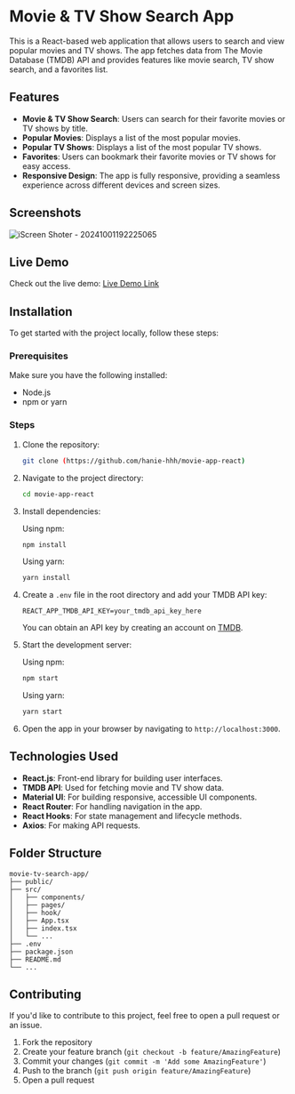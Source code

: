 

# Movie & TV Show Search App

This is a React-based web application that allows users to search and view popular movies and TV shows. The app fetches data from The Movie Database (TMDB) API and provides features like movie search, TV show search, and a favorites list.

## Features

- **Movie & TV Show Search**: Users can search for their favorite movies or TV shows by title.
- **Popular Movies**: Displays a list of the most popular movies.
- **Popular TV Shows**: Displays a list of the most popular TV shows.
- **Favorites**: Users can bookmark their favorite movies or TV shows for easy access.
- **Responsive Design**: The app is fully responsive, providing a seamless experience across different devices and screen sizes.

## Screenshots
![iScreen Shoter - 20241001192225065](https://github.com/user-attachments/assets/48355eae-b9aa-4972-b4ae-3b4db3fad49a)


## Live Demo

Check out the live demo: [Live Demo Link](#)

## Installation

To get started with the project locally, follow these steps:

### Prerequisites

Make sure you have the following installed:

- Node.js
- npm or yarn

### Steps

1. Clone the repository:

   ```bash
   git clone (https://github.com/hanie-hhh/movie-app-react)
   ```

2. Navigate to the project directory:

   ```bash
   cd movie-app-react
   ```

3. Install dependencies:

   Using npm:
   ```bash
   npm install
   ```

   Using yarn:
   ```bash
   yarn install
   ```

4. Create a `.env` file in the root directory and add your TMDB API key:

   ```
   REACT_APP_TMDB_API_KEY=your_tmdb_api_key_here
   ```

   You can obtain an API key by creating an account on [TMDB](https://www.themoviedb.org/).

5. Start the development server:

   Using npm:
   ```bash
   npm start
   ```

   Using yarn:
   ```bash
   yarn start
   ```

6. Open the app in your browser by navigating to `http://localhost:3000`.

## Technologies Used

- **React.js**: Front-end library for building user interfaces.
- **TMDB API**: Used for fetching movie and TV show data.
- **Material UI**: For building responsive, accessible UI components.
- **React Router**: For handling navigation in the app.
- **React Hooks**: For state management and lifecycle methods.
- **Axios**: For making API requests.

## Folder Structure

```
movie-tv-search-app/
├── public/
├── src/
│   ├── components/
│   ├── pages/
│   ├── hook/
│   ├── App.tsx
│   ├── index.tsx
│   └── ...
├── .env
├── package.json
├── README.md
└── ...
```

## Contributing

If you'd like to contribute to this project, feel free to open a pull request or an issue.

1. Fork the repository
2. Create your feature branch (`git checkout -b feature/AmazingFeature`)
3. Commit your changes (`git commit -m 'Add some AmazingFeature'`)
4. Push to the branch (`git push origin feature/AmazingFeature`)
5. Open a pull request



